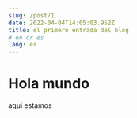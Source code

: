 ```yaml
---
slug: /post/1
date: 2022-04-04T14:05:03.952Z
title: el primero entrada del blog
# en or es
lang: es
---
```

# Hola mundo

aqui estamos